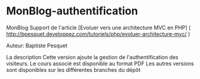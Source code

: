 # MonBlog-authentification

MonBlog
Support de l'article [Evoluer vers une architecture MVC en PHP] ( http://bpesquet.developpez.com/tutoriels/php/evoluer-architecture-mvc/ )

Auteur: Baptiste Pesquet

La description
Cette version ajoute la gestion de l'authentification des visiteurs.
Le cours associé est disponible au format PDF
Les autres versions sont disponibles sur les différentes branches du dépôt
